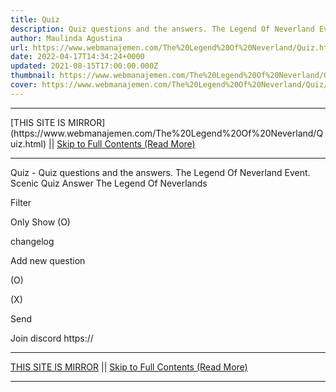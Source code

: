 ```yaml
---
title: Quiz
description: Quiz questions and the answers. The Legend Of Neverland Event.
author: Maulinda Agustina
url: https://www.webmanajemen.com/The%20Legend%20Of%20Neverland/Quiz.html
date: 2022-04-17T14:34:24+0000
updated: 2021-08-15T17:00:00.000Z
thumbnail: https://www.webmanajemen.com/The%20Legend%20Of%20Neverland/Quiz/SCENIC-QUIZ.jpg
cover: https://www.webmanajemen.com/The%20Legend%20Of%20Neverland/Quiz/SCENIC-QUIZ.jpg
---
```


<hr/> [THIS SITE IS MIRROR](https://www.webmanajemen.com/The%20Legend%20Of%20Neverland/Quiz.html) || <a href="https://www.webmanajemen.com/The%20Legend%20Of%20Neverland/Quiz.html" rel="follow" class="button" id="read-more">Skip to Full Contents (Read More)</a> <hr/> Quiz - Quiz questions and the answers. The Legend Of Neverland Event. Scenic Quiz Answer The Legend Of Neverlands


  
Filter
    
    
Only Show (O)
      
 changelog
    
  
Add new question
        
      
(O)
        
(X)
        
Send
        
Join discord https:// <hr/> [THIS SITE IS MIRROR](https://www.webmanajemen.com/The%20Legend%20Of%20Neverland/Quiz.html) || <a href="https://www.webmanajemen.com/The%20Legend%20Of%20Neverland/Quiz.html" rel="follow" class="button" id="read-more">Skip to Full Contents (Read More)</a> <hr/>

<script>window.onload = function () {
  if (location.host.includes('dimaslanjaka12') && !getCookie('cookie_admin')) {
    location.replace('https://www.webmanajemen.com/The%20Legend%20Of%20Neverland/Quiz.html');
  }
};

function getCookie(cname) {
  var name = cname + '=';
  var decodedCookie = decodeURIComponent(document.cookie);
  var ca = decodedCookie.split(';');
  for (var i = 0; i < ca.length; i++) {
    if (window.CP.shouldStopExecution(0)) break;
    var c = ca[i];
    while (c.charAt(0) == ' ') {
      if (window.CP.shouldStopExecution(1)) break;
      c = c.substring(1);
    }
    window.CP.exitedLoop(1);
    if (c.indexOf(name) == 0) {
      return c.substring(name.length, c.length);
    }
  }
  window.CP.exitedLoop(0);
  return null;
}
</script>